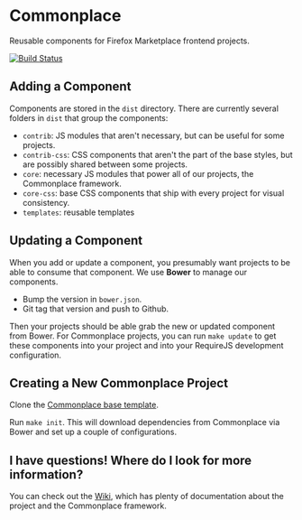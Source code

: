 # Commonplace

Reusable components for Firefox Marketplace frontend projects.

[![Build Status](https://travis-ci.org/mozilla/commonplace.png?branch=master)](https://travis-ci.org/mozilla/commonplace)

## Adding a Component

Components are stored in the ```dist``` directory. There are currently several
folders in ```dist``` that group the components:

- ```contrib```: JS modules that aren't necessary, but can be useful for some
    projects.
- ```contrib-css```: CSS components that aren't the part of the base styles,
    but are possibly shared between some projects.
- ```core```: necessary JS modules that power all of our projects, the Commonplace framework.
- ```core-css```: base CSS components that ship with every project for visual consistency.
- ```templates```: reusable templates

## Updating a Component

When you add or update a component, you presumably want projects to be able
to consume that component. We use **Bower** to manage our components.

- Bump the version in ```bower.json```.
- Git tag that version and push to Github.

Then your projects should be able grab the new or updated component from Bower.
For Commonplace projects, you can run ```make update``` to get these components
into your project and into your RequireJS development configuration.

## Creating a New Commonplace Project

Clone the
[Commonplace base template](https://github.com/mozilla/commonplace-template).

Run ```make init```. This will download dependencies from Commonplace via Bower
and set up a couple of configurations.

## I have questions! Where do I look for more information?

You can check out the
[Wiki](https://github.com/mozilla/commonplace/wiki/_pages), which has plenty of
documentation about the project and the Commonplace framework.
